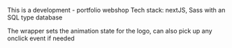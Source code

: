 This is a development - portfolio webshop
Tech stack: nextJS, Sass with an SQL type database

The wrapper sets the animation state for the logo, can also pick up any onclick event if needed
